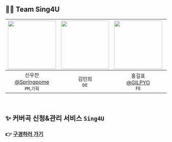 ## 🧑‍💻 Team Sing4U

|<img src="https://avatars.githubusercontent.com/u/113245861?v=4" width="150" height="150"/>|<img src="https://avatars.githubusercontent.com/u/165978255?v=4" width="150" height="150"/>|<img src="https://avatars.githubusercontent.com/u/172981600?v=4" width="150" height="150"/>|<img src="https://avatars.githubusercontent.com/u/95661930?v=4" width="150" height="150"/>|<img src="https://avatars.githubusercontent.com/u/57895643?v=4" width="150" height="150"/>|<img src="https://avatars.githubusercontent.com/u/95661930?v=4" width="150" height="150"/> |
|:-:|:-:|:-:|:-:|:-:|:-:|
|신우찬<br/>[@Springpome](https://github.com/Springpome)<br/>`PM`,`기획`|김민희<br/>`DE`|홍길표<br/>[@GILPYO](https://github.com/GILPYO)<br/>`FE`|서한샘<br/>[@kor-sams-dev](https://github.com/kor-sams-dev)<br/>`FE`|임종훈<br/>[@leemhoon00](https://github.com/leemhoon00)<br/>`BE`|김용학<br/>[@yongcrane96](https://github.com/yongcrane96)<br/>`BE`|

<br>

## ✨ 커버곡 신청&관리 서비스 `Sing4U`
### 👉 [**구경하러 가기**](https://sing4u.kr/)
